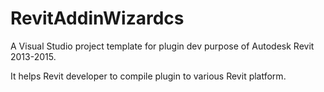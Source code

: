 # RevitAddinWizardcs

A Visual Studio project template for plugin dev purpose of Autodesk Revit 2013-2015.

It helps Revit developer to compile plugin to various Revit platform.